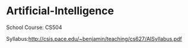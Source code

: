 # Artificial-Intelligence

School Course: CS504

Syllabus:http://csis.pace.edu/~benjamin/teaching/cs627/AISyllabus.pdf
